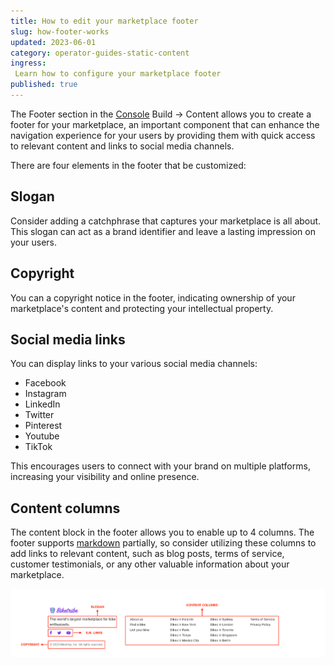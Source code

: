 ```yaml
---
title: How to edit your marketplace footer 
slug: how-footer-works
updated: 2023-06-01
category: operator-guides-static-content
ingress:
 Learn how to configure your marketplace footer
published: true
---
```


The Footer section in the [Console](https://flex-console.sharetribe.com/) Build → Content allows you to create a footer for your marketplace, an important component that can enhance the navigation experience for your users by providing them with quick access to relevant content and links to social media channels. 

There are four elements in the footer that be customized: 

## Slogan 
Consider adding a catchphrase that captures your marketplace is all about. This slogan can act as a brand identifier and leave a lasting impression on your users.

## Copyright 
You can a copyright notice in the footer, indicating ownership of your marketplace's content and protecting your intellectual property. 

## Social media links 
You can display links to your various social media channels:

- Facebook
- Instagram
- LinkedIn
- Twitter
- Pinterest
- Youtube
- TikTok

This encourages users to connect with your brand on multiple platforms, increasing your visibility and online presence.

## Content columns 
The content block in the footer allows you to enable up to 4 columns. The footer supports [markdown](https://www.sharetribe.com/docs/operator-guides/how-to-format-your-text-in-pages/#what-is-markdown) partially, so consider utilizing these columns to add links to relevant content, such as blog posts, terms of service, customer testimonials, or any other valuable information about your marketplace.


![footer_screenshot](./footer_screenshot.png)
